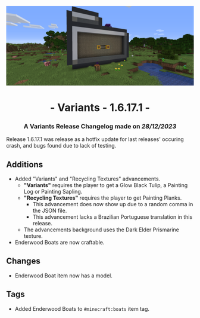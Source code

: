 ![Additions and Changes from 1.6.17.1](ChangelogPhoto.png)

# <center>- Variants - 1.6.17.1 -</center>
### <center>A Variants Release Changelog made on *28/12/2023*</center>

Release 1.6.17.1 was release as a hotfix update for last releases' occuring crash, and bugs found due to lack of testing.

## Additions
- Added "Variants" and "Recycling Textures" advancements.
    - **"Variants"** requires the player to get a Glow Black Tulip, a Painting Log or Painting Sapling.
    - **"Recycling Textures"** requires the player to get Painting Planks.
        - This advancement does now show up due to a random comma in the JSON file.
        - This advancement lacks a Brazilian Portuguese translation in this release.
    - The advancements background uses the Dark Elder Prismarine texture.
- Enderwood Boats are now craftable.

## Changes
- Enderwood Boat item now has a model.

## Tags
- Added Enderwood Boats to ```#minecraft:boats``` item tag.